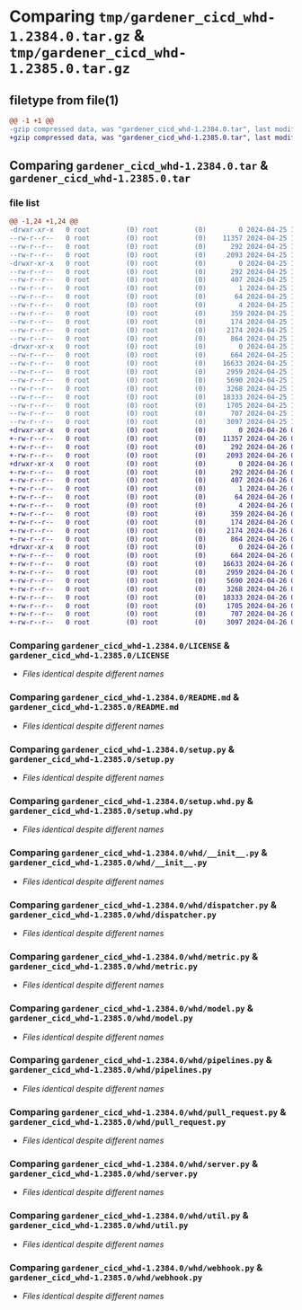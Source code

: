# Comparing `tmp/gardener_cicd_whd-1.2384.0.tar.gz` & `tmp/gardener_cicd_whd-1.2385.0.tar.gz`

## filetype from file(1)

```diff
@@ -1 +1 @@
-gzip compressed data, was "gardener_cicd_whd-1.2384.0.tar", last modified: Thu Apr 25 12:56:56 2024, max compression
+gzip compressed data, was "gardener_cicd_whd-1.2385.0.tar", last modified: Fri Apr 26 08:33:50 2024, max compression
```

## Comparing `gardener_cicd_whd-1.2384.0.tar` & `gardener_cicd_whd-1.2385.0.tar`

### file list

```diff
@@ -1,24 +1,24 @@
-drwxr-xr-x   0 root         (0) root         (0)        0 2024-04-25 12:56:56.375135 gardener_cicd_whd-1.2384.0/
--rw-r--r--   0 root         (0) root         (0)    11357 2024-04-25 12:55:46.000000 gardener_cicd_whd-1.2384.0/LICENSE
--rw-r--r--   0 root         (0) root         (0)      292 2024-04-25 12:56:56.375135 gardener_cicd_whd-1.2384.0/PKG-INFO
--rw-r--r--   0 root         (0) root         (0)     2093 2024-04-25 12:55:46.000000 gardener_cicd_whd-1.2384.0/README.md
-drwxr-xr-x   0 root         (0) root         (0)        0 2024-04-25 12:56:56.375135 gardener_cicd_whd-1.2384.0/gardener_cicd_whd.egg-info/
--rw-r--r--   0 root         (0) root         (0)      292 2024-04-25 12:56:56.000000 gardener_cicd_whd-1.2384.0/gardener_cicd_whd.egg-info/PKG-INFO
--rw-r--r--   0 root         (0) root         (0)      407 2024-04-25 12:56:56.000000 gardener_cicd_whd-1.2384.0/gardener_cicd_whd.egg-info/SOURCES.txt
--rw-r--r--   0 root         (0) root         (0)        1 2024-04-25 12:56:56.000000 gardener_cicd_whd-1.2384.0/gardener_cicd_whd.egg-info/dependency_links.txt
--rw-r--r--   0 root         (0) root         (0)       64 2024-04-25 12:56:56.000000 gardener_cicd_whd-1.2384.0/gardener_cicd_whd.egg-info/requires.txt
--rw-r--r--   0 root         (0) root         (0)        4 2024-04-25 12:56:56.000000 gardener_cicd_whd-1.2384.0/gardener_cicd_whd.egg-info/top_level.txt
--rw-r--r--   0 root         (0) root         (0)      359 2024-04-25 12:55:46.000000 gardener_cicd_whd-1.2384.0/pyproject.toml
--rw-r--r--   0 root         (0) root         (0)      174 2024-04-25 12:56:56.379135 gardener_cicd_whd-1.2384.0/setup.cfg
--rw-r--r--   0 root         (0) root         (0)     2174 2024-04-25 12:55:46.000000 gardener_cicd_whd-1.2384.0/setup.py
--rw-r--r--   0 root         (0) root         (0)      864 2024-04-25 12:55:46.000000 gardener_cicd_whd-1.2384.0/setup.whd.py
-drwxr-xr-x   0 root         (0) root         (0)        0 2024-04-25 12:56:56.375135 gardener_cicd_whd-1.2384.0/whd/
--rw-r--r--   0 root         (0) root         (0)      664 2024-04-25 12:55:46.000000 gardener_cicd_whd-1.2384.0/whd/__init__.py
--rw-r--r--   0 root         (0) root         (0)    16633 2024-04-25 12:55:46.000000 gardener_cicd_whd-1.2384.0/whd/dispatcher.py
--rw-r--r--   0 root         (0) root         (0)     2959 2024-04-25 12:55:46.000000 gardener_cicd_whd-1.2384.0/whd/metric.py
--rw-r--r--   0 root         (0) root         (0)     5690 2024-04-25 12:55:46.000000 gardener_cicd_whd-1.2384.0/whd/model.py
--rw-r--r--   0 root         (0) root         (0)     3268 2024-04-25 12:55:46.000000 gardener_cicd_whd-1.2384.0/whd/pipelines.py
--rw-r--r--   0 root         (0) root         (0)    18333 2024-04-25 12:55:46.000000 gardener_cicd_whd-1.2384.0/whd/pull_request.py
--rw-r--r--   0 root         (0) root         (0)     1705 2024-04-25 12:55:46.000000 gardener_cicd_whd-1.2384.0/whd/server.py
--rw-r--r--   0 root         (0) root         (0)      707 2024-04-25 12:55:46.000000 gardener_cicd_whd-1.2384.0/whd/util.py
--rw-r--r--   0 root         (0) root         (0)     3097 2024-04-25 12:55:46.000000 gardener_cicd_whd-1.2384.0/whd/webhook.py
+drwxr-xr-x   0 root         (0) root         (0)        0 2024-04-26 08:33:50.207576 gardener_cicd_whd-1.2385.0/
+-rw-r--r--   0 root         (0) root         (0)    11357 2024-04-26 08:32:28.000000 gardener_cicd_whd-1.2385.0/LICENSE
+-rw-r--r--   0 root         (0) root         (0)      292 2024-04-26 08:33:50.207576 gardener_cicd_whd-1.2385.0/PKG-INFO
+-rw-r--r--   0 root         (0) root         (0)     2093 2024-04-26 08:32:28.000000 gardener_cicd_whd-1.2385.0/README.md
+drwxr-xr-x   0 root         (0) root         (0)        0 2024-04-26 08:33:50.207576 gardener_cicd_whd-1.2385.0/gardener_cicd_whd.egg-info/
+-rw-r--r--   0 root         (0) root         (0)      292 2024-04-26 08:33:50.000000 gardener_cicd_whd-1.2385.0/gardener_cicd_whd.egg-info/PKG-INFO
+-rw-r--r--   0 root         (0) root         (0)      407 2024-04-26 08:33:50.000000 gardener_cicd_whd-1.2385.0/gardener_cicd_whd.egg-info/SOURCES.txt
+-rw-r--r--   0 root         (0) root         (0)        1 2024-04-26 08:33:50.000000 gardener_cicd_whd-1.2385.0/gardener_cicd_whd.egg-info/dependency_links.txt
+-rw-r--r--   0 root         (0) root         (0)       64 2024-04-26 08:33:50.000000 gardener_cicd_whd-1.2385.0/gardener_cicd_whd.egg-info/requires.txt
+-rw-r--r--   0 root         (0) root         (0)        4 2024-04-26 08:33:50.000000 gardener_cicd_whd-1.2385.0/gardener_cicd_whd.egg-info/top_level.txt
+-rw-r--r--   0 root         (0) root         (0)      359 2024-04-26 08:32:28.000000 gardener_cicd_whd-1.2385.0/pyproject.toml
+-rw-r--r--   0 root         (0) root         (0)      174 2024-04-26 08:33:50.207576 gardener_cicd_whd-1.2385.0/setup.cfg
+-rw-r--r--   0 root         (0) root         (0)     2174 2024-04-26 08:32:28.000000 gardener_cicd_whd-1.2385.0/setup.py
+-rw-r--r--   0 root         (0) root         (0)      864 2024-04-26 08:32:28.000000 gardener_cicd_whd-1.2385.0/setup.whd.py
+drwxr-xr-x   0 root         (0) root         (0)        0 2024-04-26 08:33:50.207576 gardener_cicd_whd-1.2385.0/whd/
+-rw-r--r--   0 root         (0) root         (0)      664 2024-04-26 08:32:28.000000 gardener_cicd_whd-1.2385.0/whd/__init__.py
+-rw-r--r--   0 root         (0) root         (0)    16633 2024-04-26 08:32:28.000000 gardener_cicd_whd-1.2385.0/whd/dispatcher.py
+-rw-r--r--   0 root         (0) root         (0)     2959 2024-04-26 08:32:28.000000 gardener_cicd_whd-1.2385.0/whd/metric.py
+-rw-r--r--   0 root         (0) root         (0)     5690 2024-04-26 08:32:28.000000 gardener_cicd_whd-1.2385.0/whd/model.py
+-rw-r--r--   0 root         (0) root         (0)     3268 2024-04-26 08:32:28.000000 gardener_cicd_whd-1.2385.0/whd/pipelines.py
+-rw-r--r--   0 root         (0) root         (0)    18333 2024-04-26 08:32:28.000000 gardener_cicd_whd-1.2385.0/whd/pull_request.py
+-rw-r--r--   0 root         (0) root         (0)     1705 2024-04-26 08:32:28.000000 gardener_cicd_whd-1.2385.0/whd/server.py
+-rw-r--r--   0 root         (0) root         (0)      707 2024-04-26 08:32:28.000000 gardener_cicd_whd-1.2385.0/whd/util.py
+-rw-r--r--   0 root         (0) root         (0)     3097 2024-04-26 08:32:28.000000 gardener_cicd_whd-1.2385.0/whd/webhook.py
```

### Comparing `gardener_cicd_whd-1.2384.0/LICENSE` & `gardener_cicd_whd-1.2385.0/LICENSE`

 * *Files identical despite different names*

### Comparing `gardener_cicd_whd-1.2384.0/README.md` & `gardener_cicd_whd-1.2385.0/README.md`

 * *Files identical despite different names*

### Comparing `gardener_cicd_whd-1.2384.0/setup.py` & `gardener_cicd_whd-1.2385.0/setup.py`

 * *Files identical despite different names*

### Comparing `gardener_cicd_whd-1.2384.0/setup.whd.py` & `gardener_cicd_whd-1.2385.0/setup.whd.py`

 * *Files identical despite different names*

### Comparing `gardener_cicd_whd-1.2384.0/whd/__init__.py` & `gardener_cicd_whd-1.2385.0/whd/__init__.py`

 * *Files identical despite different names*

### Comparing `gardener_cicd_whd-1.2384.0/whd/dispatcher.py` & `gardener_cicd_whd-1.2385.0/whd/dispatcher.py`

 * *Files identical despite different names*

### Comparing `gardener_cicd_whd-1.2384.0/whd/metric.py` & `gardener_cicd_whd-1.2385.0/whd/metric.py`

 * *Files identical despite different names*

### Comparing `gardener_cicd_whd-1.2384.0/whd/model.py` & `gardener_cicd_whd-1.2385.0/whd/model.py`

 * *Files identical despite different names*

### Comparing `gardener_cicd_whd-1.2384.0/whd/pipelines.py` & `gardener_cicd_whd-1.2385.0/whd/pipelines.py`

 * *Files identical despite different names*

### Comparing `gardener_cicd_whd-1.2384.0/whd/pull_request.py` & `gardener_cicd_whd-1.2385.0/whd/pull_request.py`

 * *Files identical despite different names*

### Comparing `gardener_cicd_whd-1.2384.0/whd/server.py` & `gardener_cicd_whd-1.2385.0/whd/server.py`

 * *Files identical despite different names*

### Comparing `gardener_cicd_whd-1.2384.0/whd/util.py` & `gardener_cicd_whd-1.2385.0/whd/util.py`

 * *Files identical despite different names*

### Comparing `gardener_cicd_whd-1.2384.0/whd/webhook.py` & `gardener_cicd_whd-1.2385.0/whd/webhook.py`

 * *Files identical despite different names*

